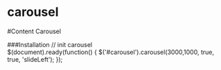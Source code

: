 carousel
========

#Content Carousel

###Installation
// init carousel	
$(document).ready(function() {
	$('#carousel').carousel(3000,1000, true, true, 'slideLeft');
});
